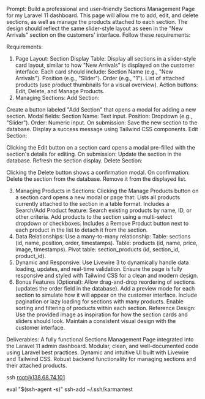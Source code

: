 Prompt:
Build a professional and user-friendly Sections Management Page for my Laravel 11 dashboard. This page will allow me to
add, edit, and delete sections, as well as manage the products attached to each section. The design should reflect the
same slider-style layout as seen in the "New Arrivals" section on the customers' interface. Follow these requirements:

Requirements:

1. Page Layout:
   Section Display Table:
   Display all sections in a slider-style card layout, similar to how "New Arrivals" is displayed on the customer
   interface.
   Each card should include:
   Section Name (e.g., "New Arrivals").
   Position (e.g., "Slider").
   Order (e.g., "1").
   List of attached products (use product thumbnails for a visual overview).
   Action buttons: Edit, Delete, and Manage Products.
2. Managing Sections:
   Add Section:

Create a button labeled "Add Section" that opens a modal for adding a new section.
Modal fields:
Section Name: Text input.
Position: Dropdown (e.g., "Slider").
Order: Numeric input.
On submission:
Save the new section to the database.
Display a success message using Tailwind CSS components.
Edit Section:

Clicking the Edit button on a section card opens a modal pre-filled with the section's details for editing.
On submission:
Update the section in the database.
Refresh the section display.
Delete Section:

Clicking the Delete button shows a confirmation modal.
On confirmation:
Delete the section from the database.
Remove it from the displayed list.

3. Managing Products in Sections:
   Clicking the Manage Products button on a section card opens a new modal or page that:
   Lists all products currently attached to the section in a table format.
   Includes a Search/Add Product feature:
   Search existing products by name, ID, or other criteria.
   Add products to the section using a multi-select dropdown or checkboxes.
   Includes a Remove Product button next to each product in the list to detach it from the section.
4. Data Relationships:
   Use a many-to-many relationship:
   Table: sections (id, name, position, order, timestamps).
   Table: products (id, name, price, image, timestamps).
   Pivot table: section_products (id, section_id, product_id).
5. Dynamic and Responsive:
   Use Livewire 3 to dynamically handle data loading, updates, and real-time validation.
   Ensure the page is fully responsive and styled with Tailwind CSS for a clean and modern design.
6. Bonus Features (Optional):
   Allow drag-and-drop reordering of sections (updates the order field in the database).
   Add a preview mode for each section to simulate how it will appear on the customer interface.
   Include pagination or lazy loading for sections with many products.
   Enable sorting and filtering of products within each section.
   Reference Design:
   Use the provided image as inspiration for how the section cards and sliders should look. Maintain a consistent visual
   design with the customer interface.

Deliverables:
A fully functional Sections Management Page integrated into the Laravel 11 admin dashboard.
Modular, clean, and well-documented code using Laravel best practices.
Dynamic and intuitive UI built with Livewire and Tailwind CSS.
Robust backend functionality for managing sections and their attached products.


ssh root@138.68.74.101


eval "$(ssh-agent -s)"
ssh-add ~/.ssh/karmantest




















